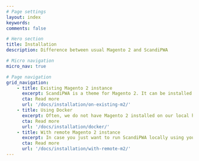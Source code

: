 ```yaml
---
# Page settings
layout: index
keywords:
comments: false

# Hero section
title: Installation
description: Difference between usual Magento 2 and ScandiPWA

# Micro navigation
micro_nav: true

# Page navigation
grid_navigation:
    - title: Existing Magento 2 instance
      excerpt: ScandiPWA is a theme for Magento 2. It can be installed using composer.
      cta: Read more
      url: '/docs/installation/on-existing-m2/'
    - title: Using Docker
      excerpt: Often, we do not have Magento 2 installed on our local host, or we do not want to install something manually - in that case, we have a docker setup.
      cta: Read more
      url: '/docs/installation/docker/'
    - title: With remote Magento 2 instance
      excerpt: In case you just want to run ScandiPWA locally using your remote server as a back-end.
      cta: Read more
      url: '/docs/installation/with-remote-m2/'
---
```


